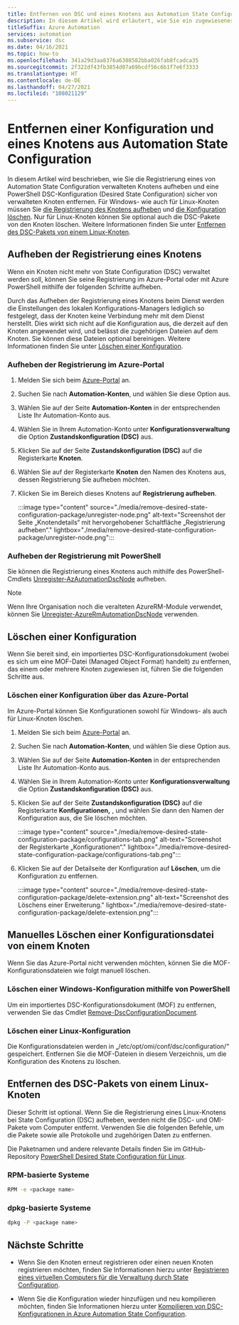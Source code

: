 ```yaml
---
title: Entfernen von DSC und eines Knotens aus Automation State Configuration
description: In diesem Artikel wird erläutert, wie Sie ein zugewiesenes Azure Automation State Configuration-Konfigurationsdokument (DSC) entfernen und die Registrierung eines verwalteten Knotens aufheben.
titleSuffix: Azure Automation
services: automation
ms.subservice: dsc
ms.date: 04/16/2021
ms.topic: how-to
ms.openlocfilehash: 341a29d3aa8376a6308582bba026fab8fcadca35
ms.sourcegitcommit: 2f322df43fb3854d07a69bcdf56c6b1f7e6f3333
ms.translationtype: HT
ms.contentlocale: de-DE
ms.lasthandoff: 04/27/2021
ms.locfileid: "108021129"
---
```

# <a name="how-to-remove-a-configuration-and-node-from-automation-state-configuration"></a>Entfernen einer Konfiguration und eines Knotens aus Automation State Configuration

In diesem Artikel wird beschrieben, wie Sie die Registrierung eines von Automation State Configuration verwalteten Knotens aufheben und eine PowerShell DSC-Konfiguration (Desired State Configuration) sicher von verwalteten Knoten entfernen. Für Windows- wie auch für Linux-Knoten müssen Sie [die Registrierung des Knotens aufheben](#unregister-a-node) und [die Konfiguration löschen](#delete-a-configuration-from-the-azure-portal). Nur für Linux-Knoten können Sie optional auch die DSC-Pakete von den Knoten löschen. Weitere Informationen finden Sie unter [Entfernen des DSC-Pakets von einem Linux-Knoten](#remove-the-dsc-package-from-a-linux-node).

## <a name="unregister-a-node"></a>Aufheben der Registrierung eines Knotens

Wenn ein Knoten nicht mehr von State Configuration (DSC) verwaltet werden soll, können Sie seine Registrierung im Azure-Portal oder mit Azure PowerShell mithilfe der folgenden Schritte aufheben.

Durch das Aufheben der Registrierung eines Knotens beim Dienst werden die Einstellungen des lokalen Konfigurations-Managers lediglich so festgelegt, dass der Knoten keine Verbindung mehr mit dem Dienst herstellt. Dies wirkt sich nicht auf die Konfiguration aus, die derzeit auf den Knoten angewendet wird, und belässt die zugehörigen Dateien auf dem Knoten. Sie können diese Dateien optional bereinigen. Weitere Informationen finden Sie unter [Löschen einer Konfiguration](#delete-a-configuration).

### <a name="unregister-in-the-azure-portal"></a>Aufheben der Registrierung im Azure-Portal

1. Melden Sie sich beim [Azure-Portal](https://portal.azure.com) an.
1. Suchen Sie nach **Automation-Konten**, und wählen Sie diese Option aus.
1. Wählen Sie auf der Seite **Automation-Konten** in der entsprechenden Liste Ihr Automation-Konto aus.
1. Wählen Sie in Ihrem Automation-Konto unter **Konfigurationsverwaltung** die Option **Zustandskonfiguration (DSC)** aus.
1. Klicken Sie auf der Seite **Zustandskonfiguration (DSC)** auf die Registerkarte **Knoten**.
1. Wählen Sie auf der Registerkarte **Knoten** den Namen des Knotens aus, dessen Registrierung Sie aufheben möchten.
1. Klicken Sie im Bereich dieses Knotens auf **Registrierung aufheben**.

   :::image type="content" source="./media/remove-desired-state-configuration-package/unregister-node.png" alt-text="Screenshot der Seite „Knotendetails“ mit hervorgehobener Schaltfläche „Registrierung aufheben“." lightbox="./media/remove-desired-state-configuration-package/unregister-node.png":::

### <a name="unregister-using-powershell"></a>Aufheben der Registrierung mit PowerShell

Sie können die Registrierung eines Knotens auch mithilfe des PowerShell-Cmdlets [Unregister-AzAutomationDscNode](/powershell/module/az.automation/unregister-azautomationdscnode) aufheben.

>[!NOTE]
>Wenn Ihre Organisation noch die veralteten AzureRM-Module verwendet, können Sie [Unregister-AzureRmAutomationDscNode](/powershell/module/azurerm.automation/unregister-azurermautomationdscnode) verwenden.

## <a name="delete-a-configuration"></a>Löschen einer Konfiguration

Wenn Sie bereit sind, ein importiertes DSC-Konfigurationsdokument (wobei es sich um eine MOF-Datei (Managed Object Format) handelt) zu entfernen, das einem oder mehrere Knoten zugewiesen ist, führen Sie die folgenden Schritte aus.

### <a name="delete-a-configuration-from-the-azure-portal"></a>Löschen einer Konfiguration über das Azure-Portal

Im Azure-Portal können Sie Konfigurationen sowohl für Windows- als auch für Linux-Knoten löschen.

1. Melden Sie sich beim [Azure-Portal](https://portal.azure.com) an.
1. Suchen Sie nach **Automation-Konten**, und wählen Sie diese Option aus.
1. Wählen Sie auf der Seite **Automation-Konten** in der entsprechenden Liste Ihr Automation-Konto aus.
1. Wählen Sie in Ihrem Automation-Konto unter **Konfigurationsverwaltung** die Option **Zustandskonfiguration (DSC)** aus.
1. Klicken Sie auf der Seite **Zustandskonfiguration (DSC)** auf die Registerkarte **Konfigurationen,** , und wählen Sie dann den Namen der Konfiguration aus, die Sie löschen möchten.

   :::image type="content" source="./media/remove-desired-state-configuration-package/configurations-tab.png" alt-text="Screenshot der Registerkarte „Konfigurationen“." lightbox="./media/remove-desired-state-configuration-package/configurations-tab.png":::

1. Klicken Sie auf der Detailseite der Konfiguration auf **Löschen**, um die Konfiguration zu entfernen.

   :::image type="content" source="./media/remove-desired-state-configuration-package/delete-extension.png" alt-text="Screenshot des Löschens einer Erweiterung." lightbox="./media/remove-desired-state-configuration-package/delete-extension.png":::

## <a name="manually-delete-a-configuration-file-from-a-node"></a>Manuelles Löschen einer Konfigurationsdatei von einem Knoten

Wenn Sie das Azure-Portal nicht verwenden möchten, können Sie die MOF-Konfigurationsdateien wie folgt manuell löschen.

### <a name="delete-a-windows-configuration-using-powershell"></a>Löschen einer Windows-Konfiguration mithilfe von PowerShell

Um ein importiertes DSC-Konfigurationsdokument (MOF) zu entfernen, verwenden Sie das Cmdlet [Remove-DscConfigurationDocument](/powershell/module/psdesiredstateconfiguration/remove-dscconfigurationdocument).

### <a name="delete-a-linux-configuration"></a>Löschen einer Linux-Konfiguration

Die Konfigurationsdateien werden in „/etc/opt/omi/conf/dsc/configuration/“ gespeichert. Entfernen Sie die MOF-Dateien in diesem Verzeichnis, um die Konfiguration des Knotens zu löschen.

## <a name="remove-the-dsc-package-from-a-linux-node"></a>Entfernen des DSC-Pakets von einem Linux-Knoten

Dieser Schritt ist optional. Wenn Sie die Registrierung eines Linux-Knotens bei State Configuration (DSC) aufheben, werden nicht die DSC- und OMI-Pakete vom Computer entfernt. Verwenden Sie die folgenden Befehle, um die Pakete sowie alle Protokolle und zugehörigen Daten zu entfernen.

Die Paketnamen und andere relevante Details finden Sie im GitHub-Repository [PowerShell Desired State Configuration für Linux](https://github.com/Microsoft/PowerShell-DSC-for-Linux).

### <a name="rpm-based-systems"></a>RPM-basierte Systeme

```bash
RPM -e <package name>
``` 

### <a name="dpkg-based-systems"></a>dpkg-basierte Systeme

```bash
dpkg -P <package name>
```

 ## <a name="next-steps"></a>Nächste Schritte

- Wenn Sie den Knoten erneut registrieren oder einen neuen Knoten registrieren möchten, finden Sie Informationen hierzu unter [Registrieren eines virtuellen Computers für die Verwaltung durch State Configuration](/azure/automation/tutorial-configure-servers-desired-state#register-a-vm-to-be-managed-by-state-configuration).

- Wenn Sie die Konfiguration wieder hinzufügen und neu kompilieren möchten, finden Sie Informationen hierzu unter [Kompilieren von DSC-Konfigurationen in Azure Automation State Configuration](/azure/automation/automation-dsc-compile).